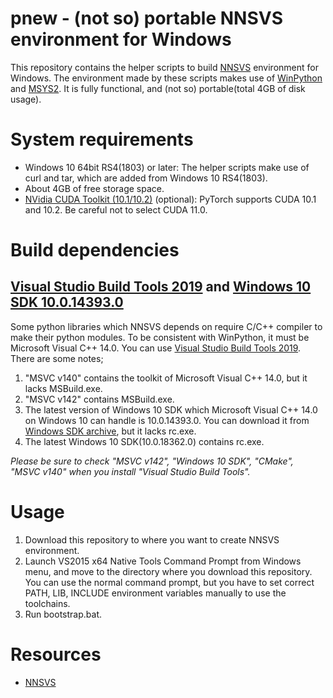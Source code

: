 # pnew - (not so) portable NNSVS environment for Windows

This repository contains the helper scripts to build [NNSVS](https://github.com/r9y9/nnsvs) environment for Windows. The environment made by these scripts makes use of [WinPython](https://winpython.github.io/) and [MSYS2](https://www.msys2.org/).  It is fully functional, and (not so) portable(total 4GB of disk usage).

# System requirements
- Windows 10 64bit RS4(1803) or later: The helper scripts make use of curl and tar, which are added from Windows 10 RS4(1803). 
- About 4GB of free storage space.
- [NVidia CUDA Toolkit (10.1/10.2)](https://developer.nvidia.com/cuda-toolkit) (optional): PyTorch supports CUDA 10.1 and 10.2. Be careful not to select CUDA 11.0.

# Build dependencies
## [Visual Studio Build Tools 2019](https://visualstudio.microsoft.com/visual-cpp-build-tools/) and [Windows 10 SDK 10.0.14393.0](https://developer.microsoft.com/windows/downloads/sdk-archive/)

Some python libraries which NNSVS depends on require C/C++ compiler to make their python modules.  To be consistent with WinPython, it must be Microsoft Visual C++ 14.0. You can use [Visual Studio Build Tools 2019](https://visualstudio.microsoft.com/visual-cpp-build-tools/). There are some notes;

1. "MSVC v140" contains the toolkit of Microsoft Visual C++ 14.0, but it lacks MSBuild.exe.
2. "MSVC v142" contains MSBuild.exe.
3. The latest version of Windows 10 SDK which Microsoft Visual C++ 14.0 on Windows 10 can handle is 10.0.14393.0. You can download it from [Windows SDK archive](https://developer.microsoft.com/windows/downloads/sdk-archive/), but it lacks rc.exe.
4. The latest Windows 10 SDK(10.0.18362.0) contains rc.exe.

*Please be sure to check "MSVC v142", "Windows 10 SDK", "CMake", "MSVC v140" when you install "Visual Studio Build Tools".*

# Usage
1. Download this repository to where you want to create NNSVS environment.
2. Launch VS2015 x64 Native Tools Command Prompt from Windows menu, and move to the directory where you download this repository. You can use the normal command prompt, but you have to set correct PATH, LIB, INCLUDE environment variables manually to use the toolchains.
3. Run bootstrap.bat.

# Resources
- [NNSVS](https://github.com/r9y9/nnsvs)
